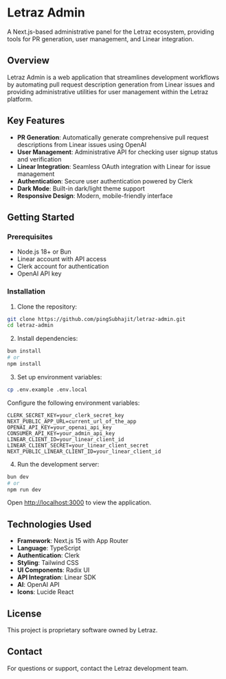 # Letraz Admin

A Next.js-based administrative panel for the Letraz ecosystem, providing tools for PR generation, user management, and Linear integration.

## Overview

Letraz Admin is a web application that streamlines development workflows by automating pull request description generation from Linear issues and providing administrative utilities for user management within the Letraz platform.

## Key Features

- **PR Generation**: Automatically generate comprehensive pull request descriptions from Linear issues using OpenAI
- **User Management**: Administrative API for checking user signup status and verification
- **Linear Integration**: Seamless OAuth integration with Linear for issue management
- **Authentication**: Secure user authentication powered by Clerk
- **Dark Mode**: Built-in dark/light theme support
- **Responsive Design**: Modern, mobile-friendly interface

## Getting Started

### Prerequisites

- Node.js 18+ or Bun
- Linear account with API access
- Clerk account for authentication
- OpenAI API key

### Installation

1. Clone the repository:
```bash
git clone https://github.com/pingSubhajit/letraz-admin.git
cd letraz-admin
```

2. Install dependencies:
```bash
bun install
# or
npm install
```

3. Set up environment variables:
```bash
cp .env.example .env.local
```

Configure the following environment variables:
```
CLERK_SECRET_KEY=your_clerk_secret_key
NEXT_PUBLIC_APP_URL=current_url_of_the_app
OPENAI_API_KEY=your_openai_api_key
CONSUMER_API_KEY=your_admin_api_key
LINEAR_CLIENT_ID=your_linear_client_id
LINEAR_CLIENT_SECRET=your_linear_client_secret
NEXT_PUBLIC_LINEAR_CLIENT_ID=your_linear_client_id
```

4. Run the development server:
```bash
bun dev
# or
npm run dev
```

Open [http://localhost:3000](http://localhost:3000) to view the application.

## Technologies Used

- **Framework**: Next.js 15 with App Router
- **Language**: TypeScript
- **Authentication**: Clerk
- **Styling**: Tailwind CSS
- **UI Components**: Radix UI
- **API Integration**: Linear SDK
- **AI**: OpenAI API
- **Icons**: Lucide React

## License

This project is proprietary software owned by Letraz.

## Contact

For questions or support, contact the Letraz development team.
